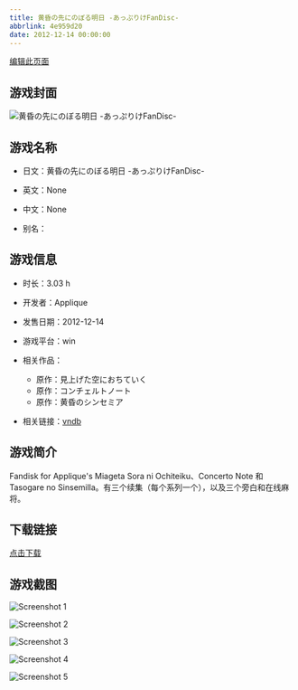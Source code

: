 ```yaml
---
title: 黄昏の先にのぼる明日 -あっぷりけFanDisc-
abbrlink: 4e959d20
date: 2012-12-14 00:00:00
---
```

[编辑此页面](https://github.com/ACG-3/ADV3-source/blob/main/source/_posts/%E9%BB%84%E6%98%8F%E3%81%AE%E5%85%88%E3%81%AB%E3%81%AE%E3%81%BC%E3%82%8B%E6%98%8E%E6%97%A5%20-%E3%81%82%E3%81%A3%E3%81%B7%E3%82%8A%E3%81%91FanDisc-.md)

## 游戏封面

![黄昏の先にのぼる明日 -あっぷりけFanDisc-](https://pan.timero.xyz/d/onedrive/img_lib_001/%E9%BB%84%E6%98%8F%E3%81%AE%E5%85%88%E3%81%AB%E3%81%AE%E3%81%BC%E3%82%8B%E6%98%8E%E6%97%A5%20-%E3%81%82%E3%81%A3%E3%81%B7%E3%82%8A%E3%81%91FanDisc-_cover.avif)


## 游戏名称

- 日文：黄昏の先にのぼる明日 -あっぷりけFanDisc-
- 英文：None
- 中文：None

- 别名：


## 游戏信息

- 时长：3.03 h
- 开发者：Applique
- 发售日期：2012-12-14
- 游戏平台：win
- 相关作品：
   - 原作：見上げた空におちていく
   - 原作：コンチェルトノート
   - 原作：黄昏のシンセミア

- 相关链接：[vndb](https://vndb.org/v7659)


## 游戏简介

Fandisk for Applique's Miageta Sora ni Ochiteiku、Concerto Note 和 Tasogare no Sinsemilla。有三个续集（每个系列一个），以及三个旁白和在线麻将。




## 下载链接

[点击下载](https://pan.timero.xyz/onedrive/adv_lib_001/%E9%BB%84%E6%98%8F%E3%81%AE%E5%85%88%E3%81%AB%E3%81%AE%E3%81%BC%E3%82%8B%E6%98%8E%E6%97%A5%20-%E3%81%82%E3%81%A3%E3%81%B7%E3%82%8A%E3%81%91FanDisc-)


## 游戏截图


![Screenshot 1](https://pan.timero.xyz/d/onedrive/img_lib_001/%E9%BB%84%E6%98%8F%E3%81%AE%E5%85%88%E3%81%AB%E3%81%AE%E3%81%BC%E3%82%8B%E6%98%8E%E6%97%A5%20-%E3%81%82%E3%81%A3%E3%81%B7%E3%82%8A%E3%81%91FanDisc-_Screenshot_1.avif)

![Screenshot 2](https://pan.timero.xyz/d/onedrive/img_lib_001/%E9%BB%84%E6%98%8F%E3%81%AE%E5%85%88%E3%81%AB%E3%81%AE%E3%81%BC%E3%82%8B%E6%98%8E%E6%97%A5%20-%E3%81%82%E3%81%A3%E3%81%B7%E3%82%8A%E3%81%91FanDisc-_Screenshot_2.avif)

![Screenshot 3](https://pan.timero.xyz/d/onedrive/img_lib_001/%E9%BB%84%E6%98%8F%E3%81%AE%E5%85%88%E3%81%AB%E3%81%AE%E3%81%BC%E3%82%8B%E6%98%8E%E6%97%A5%20-%E3%81%82%E3%81%A3%E3%81%B7%E3%82%8A%E3%81%91FanDisc-_Screenshot_3.avif)

![Screenshot 4](https://pan.timero.xyz/d/onedrive/img_lib_001/%E9%BB%84%E6%98%8F%E3%81%AE%E5%85%88%E3%81%AB%E3%81%AE%E3%81%BC%E3%82%8B%E6%98%8E%E6%97%A5%20-%E3%81%82%E3%81%A3%E3%81%B7%E3%82%8A%E3%81%91FanDisc-_Screenshot_4.avif)

![Screenshot 5](https://pan.timero.xyz/d/onedrive/img_lib_001/%E9%BB%84%E6%98%8F%E3%81%AE%E5%85%88%E3%81%AB%E3%81%AE%E3%81%BC%E3%82%8B%E6%98%8E%E6%97%A5%20-%E3%81%82%E3%81%A3%E3%81%B7%E3%82%8A%E3%81%91FanDisc-_Screenshot_5.avif)

